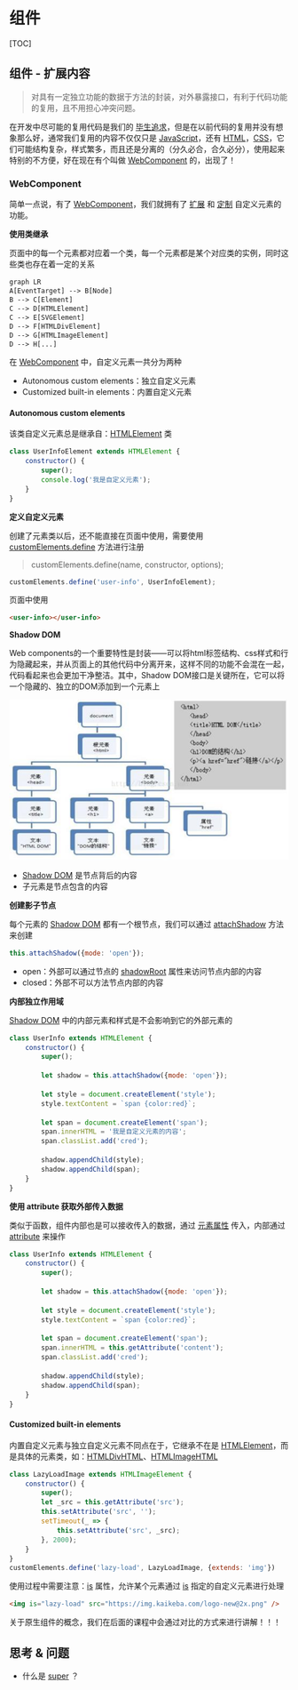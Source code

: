 # 组件

[TOC]

## 组件 - 扩展内容

> 对具有一定独立功能的数据于方法的封装，对外暴露接口，有利于代码功能的复用，且不用担心冲突问题。

在开发中尽可能的复用代码是我们的 <u>毕生追求</u>，但是在以前代码的复用并没有想象那么好，通常我们复用的内容不仅仅只是 <u>JavaScript</u>，还有 <u>HTML</u>，<u>CSS</u>，它们可能结构复杂，样式繁多，而且还是分离的（分久必合，合久必分），使用起来特别的不方便，好在现在有个叫做 <u>WebComponent</u> 的，出现了！

### WebComponent

简单一点说，有了 <u>WebComponent</u>，我们就拥有了 <u>扩展</u> 和 <u>定制</u> 自定义元素的功能。

**使用类继承**

页面中的每一个元素都对应着一个类，每一个元素都是某个对应类的实例，同时这些类也存在着一定的关系

```mermaid
graph LR
A[EventTarget] --> B[Node]
B --> C[Element]
C --> D[HTMLElement]
C --> E[SVGElement]
D --> F[HTMLDivElement]
D --> G[HTMLImageElement]
D --> H[...]
```

在 <u>WebComponent</u> 中，自定义元素一共分为两种

- Autonomous custom elements：独立自定义元素
- Customized built-in elements：内置自定义元素

#### Autonomous custom elements

该类自定义元素总是继承自：<u>HTMLElement</u> 类

```javascript
class UserInfoElement extends HTMLElement {
  	constructor() {
      	super();
      	console.log('我是自定义元素');
    }
}
```

**定义自定义元素**

创建了元素类以后，还不能直接在页面中使用，需要使用 <u>customElements.define</u> 方法进行注册

> customElements.define(name, constructor, options);

```js
customElements.define('user-info', UserInfoElement);
```

页面中使用

```html
<user-info></user-info>
```

**Shadow DOM**

Web components的一个重要特性是封装——可以将html标签结构、css样式和行为隐藏起来，并从页面上的其他代码中分离开来，这样不同的功能不会混在一起，代码看起来也会更加干净整洁。其中，Shadow DOM接口是关键所在，它可以将一个隐藏的、独立的DOM添加到一个元素上

![img](assets/shadowDOM.jpg)

- <u>Shadow DOM</u> 是节点背后的内容
- 子元素是节点包含的内容

**创建影子节点**

每个元素的 <u>Shadow DOM</u> 都有一个根节点，我们可以通过 <u>attachShadow</u> 方法来创建

```js
this.attachShadow({mode: 'open'});
```

- open：外部可以通过节点的 <u>shadowRoot</u> 属性来访问节点内部的内容
- closed：外部不可以方法节点内部的内容

**内部独立作用域**

<u>Shadow DOM</u> 中的内部元素和样式是不会影响到它的外部元素的

```js
class UserInfo extends HTMLElement {
    constructor() {
        super();

        let shadow = this.attachShadow({mode: 'open'});

        let style = document.createElement('style');
        style.textContent = `span {color:red}`;

        let span = document.createElement('span');
        span.innerHTML = '我是自定义元素的内容';
        span.classList.add('cred');

        shadow.appendChild(style);
        shadow.appendChild(span);
    }
}
```

**使用 attribute 获取外部传入数据**

类似于函数，组件内部也是可以接收传入的数据，通过 <u>元素属性</u> 传入，内部通过 <u>attribute</u> 来操作

```js
class UserInfo extends HTMLElement {
    constructor() {
        super();

        let shadow = this.attachShadow({mode: 'open'});

        let style = document.createElement('style');
        style.textContent = `span {color:red}`;

        let span = document.createElement('span');
        span.innerHTML = this.getAttribute('content');
        span.classList.add('cred');

        shadow.appendChild(style);
        shadow.appendChild(span);
    }
}
```

#### Customized built-in elements

 内置自定义元素与独立自定义元素不同点在于，它继承不在是 <u>HTMLElement</u>，而是具体的元素类，如：<u>HTMLDivHTML</u>、<u>HTMLImageHTML</u>

```js
class LazyLoadImage extends HTMLImageElement {
    constructor() {
        super();
        let _src = this.getAttribute('src');
        this.setAttribute('src', '');
        setTimeout(_ => {
            this.setAttribute('src', _src);
        }, 2000);
    }
}
customElements.define('lazy-load', LazyLoadImage, {extends: 'img'})
```

使用过程中需要注意：<u>is</u> 属性，允许某个元素通过 <u>is</u> 指定的自定义元素进行处理

```html
<img is="lazy-load" src="https://img.kaikeba.com/logo-new@2x.png" />
```



关于原生组件的概念，我们在后面的课程中会通过对比的方式来进行讲解！！！



## 思考 & 问题

- 什么是 <u>super</u> ？